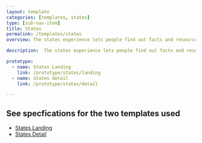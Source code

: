 ```yaml
---
layout: template
categories: [templates, states]
type: [sub-nav-item]
title: States
permalink: /templates/states
overview: The states experience lets people find out facts and resources for a state or territory.

description:  The states experience lets people find out facts and resources for a state or territory.

prototype:
  - name: States Landing
    link: /prototype/states/landing
  - name: States detail
    link: /prototype/states/detail

---
```


## See specfications for the two templates used
- [States Landing](/templates/states/landing)
- [States Detail](/templates/states/detail)

